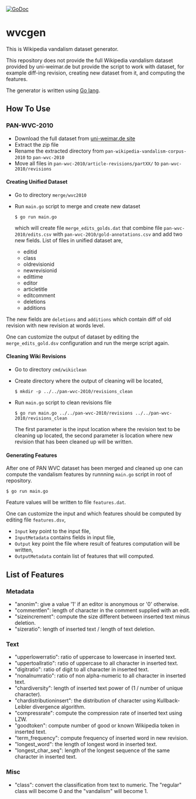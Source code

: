 [![GoDoc](https://godoc.org/github.com/shuLhan/wvcgen?status.svg)](https://godoc.org/github.com/shuLhan/wvcgen)

# wvcgen

This is Wikipedia vandalism dataset generator.

This repository does not provide the full Wikipedia vandalism dataset provided
by uni-weimar.de but provide the script to work with dataset, for example
diff-ing revision, creating new dataset from it, and computing the features.

The generator is written using [Go lang](https://golang.org).

## How To Use

### PAN-WVC-2010

* Download the full dataset from [uni-weimar.de site](http://www.uni-weimar.de/medien/webis/corpora/corpus-pan-wvc-10/pan-wikipedia-vandalism-corpus-2010.zip)
* Extract the zip file
* Rename the extracted directory from `pan-wikipedia-vandalism-corpus-2010` to
  `pan-wvc-2010`
* Move all files in `pan-wvc-2010/article-revisions/partXX/` to
  `pan-wvc-2010/revisions`

#### Creating Unified Dataset

* Go to directory `merge/wvc2010`
* Run `main.go` script to merge and create new dataset
  ```
  $ go run main.go
  ```

  which will create file `merge_edits_golds.dat` that combine file
  `pan-wvc-2010/edits.csv` with `pan-wvc-2010/gold-annotations.csv` and add
  two new fields. List of files in unified dataset are,

  * editid
  * class
  * oldrevisionid
  * newrevisionid
  * edittime
  * editor
  * articletitle
  * editcomment
  * deletions
  * additions

The new fields are `deletions` and `additions` which contain diff of old
revision with new revision at words level.

One can customize the output of dataset by editing the `merge_edits_gold.dsv`
configuration and run the merge script again.

#### Cleaning Wiki Revisions

* Go to directory `cmd/wikiclean`
* Create directory where the output of cleaning will be located,
  ```
  $ mkdir -p ../../pan-wvc-2010/revisions_clean
  ```
* Run `main.go` script to clean revisions file
  ```
  $ go run main.go ../../pan-wvc-2010/revisions ../../pan-wvc-2010/revisions_clean
  ```

  The first parameter is the input location where the revision text to be
  cleaning up located, the second parameter is location where new revision
  that has been cleaned up will be written.

#### Generating Features

After one of PAN WVC dataset has been merged and cleaned up one can compute the
vandalism features by runnning `main.go` script in root of repository.

    $ go run main.go

Feature values will be written to file `features.dat`.

One can customize the input and which features should be computed by editing
file `features.dsv`,
* `Input` key point to the input file,
* `InputMetadata` contains fields in input file,
* `Output` key point the file where result of features computation will be
  written,
* `OutputMetadata` contain list of features that will computed.

## List of Features

### Metadata

* "anonim": give a value '1' if an editor is anonymous or '0' otherwise.
* "commentlen": length of character in the comment supplied with an edit.
* "sizeincrement": compute the size different between inserted text minus
  deletion.
* "sizeratio": length of inserted text / length of text deletion.

### Text

* "upperlowerratio": ratio of uppercase to lowercase in inserted text.
* "uppertoallratio": ratio of uppercase to all character in inserted text.
* "digitratio": ratio of digit to all character in inserted text.
* "nonalnumratio": ratio of non alpha-numeric to all character in inserted
  text.
* "chardiversity": length of inserted text power of (1 / number of unique
  character).
* "chardistributioninsert": the distribution of character using
  Kullback-Leibler divergence algorithm.
* "compressrate": compute the compression rate of inserted text using LZW.
* "goodtoken": compute number of good or known Wikipedia token in inserted
text.
* "term_frequency": compute frequency of inserted word in new revision.
* "longest_word": the length of longest word in inserted text.
* "longest_char_seq": length of the longest sequence of the same character in
  inserted text.

### Misc

* "class": convert the classification from text to numeric. The "regular" class
will become 0 and the "vandalism" will become 1.
